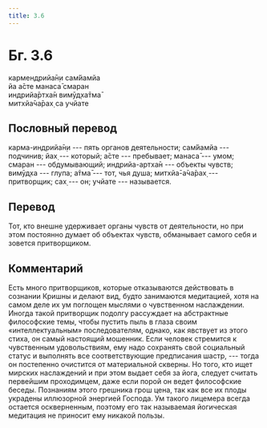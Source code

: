 ```yaml
---
title: 3.6
---
```


# Бг. 3.6
кармендрийа̄н̣и сам̇йамйа<br/>
йа а̄сте манаса̄ смаран<br/>
индрийа̄ртха̄н вимӯд̣ха̄тма̄<br/>
митхйа̄ча̄рах̣ са учйате
## Пословный перевод

карма-индрийа̄н̣и --- пять органов деятельности; сам̇йамйа --- подчинив;
йах̣ --- который; а̄сте --- пребывает; манаса̄ --- умом; смаран ---
обдумывающий; индрийа-артха̄н --- объекты чувств; вимӯд̣ха --- глупа; а̄тма̄
--- тот, чья душа; митхйа̄-а̄ча̄рах̣ --- притворщик; сах̣ --- он; учйате ---
называется.

## Перевод

Тот, кто внешне удерживает органы чувств от деятельности, но при этом
постоянно думает об объектах чувств, обманывает самого себя и зовется
притворщиком.

## Комментарий

Есть много притворщиков, которые отказываются действовать в сознании
Кришны и делают вид, будто занимаются медитацией, хотя на самом деле их
ум поглощен мыслями о чувственном наслаждении. Иногда такой притворщик
подолгу рассуждает на абстрактные философские темы, чтобы пустить пыль в
глаза своим «интеллектуальным» последователям, однако, как явствует из
этого стиха, он самый настоящий мошенник. Если человек стремится к
чувственным удовольствиям, ему надо сохранять свой социальный статус и
выполнять все соответствующие предписания шастр, --- тогда он постепенно
очистится от материальной скверны. Но того, кто ищет мирских наслаждений
и при этом выдает себя за йога, следует считать первейшим проходимцем,
даже если порой он ведет философские беседы. Познаниям этого грешника
грош цена, так как все их плоды украдены иллюзорной энергией Господа. Ум
такого лицемера всегда остается оскверненным, поэтому его так называемая
йогическая медитация не приносит ему никакой пользы.
